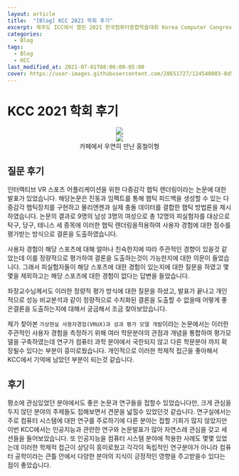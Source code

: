 ```yaml
---
layout: article
title:  "[Blog] KCC 2021 학회 후기"
excerpt: 제주도 ICC에서 열린 2021 한국컴퓨터종합학술대회 Korea Computer Congress 2021에 참석하였습니다.
categories:
  - Blog
tags:
  - Blog
  - KCC
last_modified_at: 2021-07-01T08:06:00-05:00
cover: https://user-images.githubusercontent.com/28651727/124540003-8d5bee80-de59-11eb-8dab-106f4abd7f10.jpg
---
```

# KCC 2021 학회 후기
<div align=center>
<div class="card">
  <div class="card__image">
    <img class="image" src="https://user-images.githubusercontent.com/28651727/124540003-8d5bee80-de59-11eb-8dab-106f4abd7f10.jpg"/>
  </div>
</div>
<div class="card">
  <div class="card__image">
    <img class="image" src="https://user-images.githubusercontent.com/28651727/124540012-8fbe4880-de59-11eb-966a-f6884935ef86.jpg"/>
  </div>
</div>
카페에서 우연히 만난 홍철이형
</div>

## 질문 후기
인터랙티브 VR 스포츠 어플리케이션을 위한 다중감각 햅틱 렌더링이라는 논문에 대한 발표가 있었습니다.
해당논문은 진동과 임팩트를 통해 햅틱 피드백을 생성할 수 있는 다중감각 햅틱장치를 구현하고 물리엔젠과 실제 충돌 데이터를 결합한 햅틱 방법론을 제시하였습니다.
논문의 결과로 9명의 남성 3명의 여성으로 총 12명의 피실험자를 대상으로 탁구, 당구, 테니스 세 종목에 이러한 햅틱 렌더링을적용하여 사용자 경험에 대한 점수를 평가받는 방식으로 결론을 도출하였습니다.

사용자 경험이 해당 스포츠에 대해 얼마나 친숙한지에 따라 주관적인 경향이 있을것 같았는데 이를 정량적으로 평가하여 결론을 도출하는것이 가능한지에 대한 의문이 들었습니다. 그래서 피실험자들이 해당 스포츠에 대한 경험이 있는지에 대한 질문을 하였고 몇몇을 제외하고는 해당 스포츠에 대한 경험이 없다는 답변을 들었습니다.

좌장교수님께서도 이러한 정량적 평가 방식에 대한 질문을 하셨고, 발표가 끝나고 개인적으로 성능 비교분석과 같이 정량적으로 수치화된 결론을 도출할 수 없을때 어떻게 좋은결론을 도출하는지에 대해서 궁금해서 조금 찾아보았습니다.

제가 찾아본 `가상현실 사용자경험(VRUX)과 성과 평가 모델 개발`이라는 논문에서는 이러한 주관적인 사용자 경험을 측정하기 위해 여러 학문분야의 관점과 개념을 통합하여 평가모델을 구축하였는데 연구가 컴퓨터 과학 분야에서 국한되지 않고 다른 학문분야 까지 확장될수 있다는 부분이 흥미로웠습니다. 개인적으로 이러한 학제적 접근을 좋아해서 KCC에서 기억에 남았던 부분이 되는것 같습니다.

## 후기
평소에 관심있었던 분야에서도 좋은 논문과 연구들을 접할수 있었습니다만, 크게 관심을 두지 않던 분야의 주제들도 접해보면서 견문을 넓힐수 있었던것 같습니다. 연구실에서는 주로 컴퓨터 시스템에 대한 연구를 주로하기에 다른 분야는 접할 기회가 많지 않았지만 이번 KCC에서는 인공지능과 관련한 연구와 논문발표가 많아 자연스레 관심을 갖고 세션들을 들어보았습니다. 또 인공지능을 컴퓨터 시스템 분야에 적용한 사례도 몇몇 있었는데 이러한 학제적 접근이 상당히 흥미로웠고 각각이 독립적인 연구분야가 아니라 컴퓨터 공학이라는 큰틀 안에서 다양한 분야의 지식이 긍정적인 영향을 주고받을수 있다는 점이 좋았습니다. 
